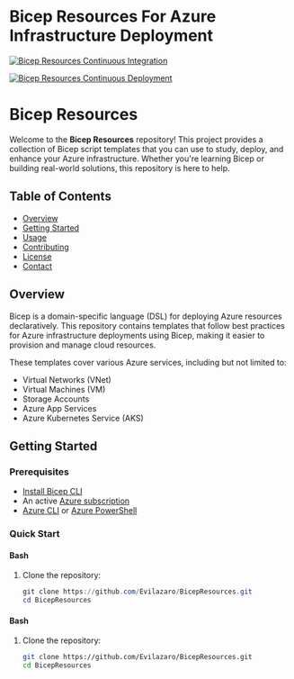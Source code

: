 # Bicep Resources For Azure Infrastructure Deployment

[![Bicep Resources Continuous Integration](https://github.com/Evilazaro/BicepResources/actions/workflows/bicepResourcesCI.yaml/badge.svg)](https://github.com/Evilazaro/BicepResources/actions/workflows/bicepResourcesCI.yaml)

[![Bicep Resources Continuous Deployment](https://github.com/Evilazaro/BicepResources/actions/workflows/bicepResourcesCD.yaml/badge.svg)](https://github.com/Evilazaro/BicepResources/actions/workflows/bicepResourcesCD.yaml)

# Bicep Resources

Welcome to the **Bicep Resources** repository! This project provides a collection of Bicep script templates that you can use to study, deploy, and enhance your Azure infrastructure. Whether you're learning Bicep or building real-world solutions, this repository is here to help.

## Table of Contents

- [Overview](#overview)
- [Getting Started](#getting-started)
- [Usage](#usage)
- [Contributing](#contributing)
- [License](#license)
- [Contact](#contact)

## Overview

Bicep is a domain-specific language (DSL) for deploying Azure resources declaratively. This repository contains templates that follow best practices for Azure infrastructure deployments using Bicep, making it easier to provision and manage cloud resources.

These templates cover various Azure services, including but not limited to:
- Virtual Networks (VNet)
- Virtual Machines (VM)
- Storage Accounts
- Azure App Services
- Azure Kubernetes Service (AKS)

## Getting Started

### Prerequisites

- [Install Bicep CLI](https://docs.microsoft.com/en-us/azure/azure-resource-manager/bicep/install)
- An active [Azure subscription](https://azure.microsoft.com/en-us/free/)
- [Azure CLI](https://docs.microsoft.com/en-us/cli/azure/install-azure-cli) or [Azure PowerShell](https://docs.microsoft.com/en-us/powershell/azure/new-azureps-module-az)

### Quick Start

#### Bash

1. Clone the repository:
   ```powershell
   git clone https://github.com/Evilazaro/BicepResources.git
   cd BicepResources
   ```
#### Bash

1. Clone the repository:
   ```bash
   git clone https://github.com/Evilazaro/BicepResources.git
   cd BicepResources
   ```